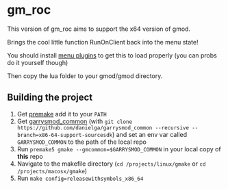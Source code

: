 gm_roc
======

This version of gm_roc aims to support the x64 version of gmod.

Brings the cool little function RunOnClient back into the menu state!

You should install [menu plugins](https://github.com/glua/gmod-menu-plugins) to get this to load properly (you can probs do it yourself though)

Then copy the lua folder to your gmod/gmod directory.

## Building the project
1) Get [premake](https://github.com/premake/premake-core/releases/download/v5.0.0-alpha14/premake-5.0.0-alpha14-linux.tar.gz) add it to your `PATH`
2) Get [garrysmod_common](https://github.com/danielga/garrysmod_common) (with `git clone https://github.com/danielga/garrysmod_common --recursive --branch=x86-64-support-sourcesdk`) and set an env var called `GARRYSMOD_COMMON` to the path of the local repo
3) Run `premake5 gmake --gmcommon=$GARRYSMOD_COMMON` in your local copy of **this** repo
4) Navigate to the makefile directory (`cd /projects/linux/gmake` or `cd /projects/macosx/gmake`)
5) Run `make config=releasewithsymbols_x86_64`
